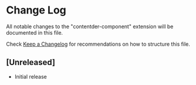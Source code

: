 # Change Log

All notable changes to the "contentder-component" extension will be documented in this file.

Check [Keep a Changelog](http://keepachangelog.com/) for recommendations on how to structure this file.

## [Unreleased]

- Initial release
